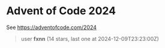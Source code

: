 Advent of Code 2024
===================

See https://adventofcode.com/2024

[//]: # (LEADERBOARD_BEGIN)

> user **fxnn** (14 stars, last one at 2024-12-09T23:23:00Z)

[//]: # (LEADERBOARD_END)

